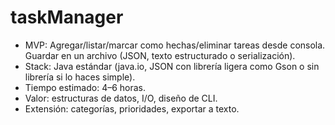# taskManager
* MVP: Agregar/listar/marcar como hechas/eliminar tareas desde consola. Guardar en un archivo (JSON, texto estructurado o serialización).
* Stack: Java estándar (java.io, JSON con librería ligera como Gson o sin librería si lo haces simple).
* Tiempo estimado: 4–6 horas.
* Valor: estructuras de datos, I/O, diseño de CLI.
* Extensión: categorías, prioridades, exportar a texto.